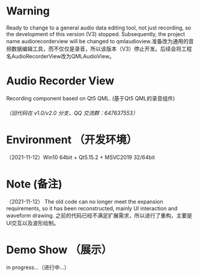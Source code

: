 # Warning
Ready to change to a general audio data editing tool, not just recording, so the development of this version (V3) stopped. Subsequently, the project name audiorecorderview will be changed to qmlaudioview.准备改为通用的音频数据编辑工具，而不仅仅是录音，所以该版本（V3）停止开发。后续会将工程名AudioRecorderView改为QMLAudioView。

# Audio Recorder View
Recording component based on Qt5 QML. (基于Qt5 QML的录音组件)
###### （旧代码在 v1.0/v2.0 分支，QQ 交流群：647637553）

# Environment （开发环境）
（2021-11-12）Win10 64bit + Qt5.15.2 + MSVC2019 32/64bit

# Note  (备注)
（2021-11-12）
The old code can no longer meet the expansion requirements, so it has been reconstructed, mainly UI interaction and waveform drawing.
之前的代码已经不满足扩展需求，所以进行了重构，主要是UI交互以及波形绘制。

# Demo Show （展示）
in progress...（进行中...）
